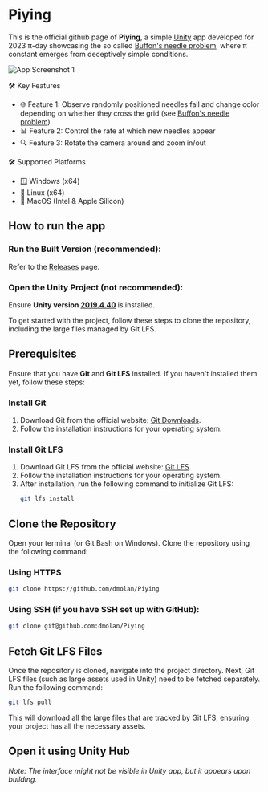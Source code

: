 # Piying

This is the official github page of **Piying**, a simple [Unity](https://unity.com/) app developed for 2023 π-day showcasing the so called [Buffon's needle problem](https://en.wikipedia.org/wiki/Buffon%27s_needle_problem), where π constant emerges from deceptively simple conditions.

![App Screenshot 1](Assets/Pictures/README/pic1.png)

🛠 Key Features
- 🌐 Feature 1: Observe randomly positioned needles fall and change color depending on whether they cross the grid (see [Buffon's needle problem](https://en.wikipedia.org/wiki/Buffon%27s_needle_problem))
- 📊 Feature 2: Control the rate at which new needles appear
- 🔍 Feature 3: Rotate the camera around and zoom in/out

🛠 Supported Platforms
- 🪟 Windows (x64)
- 🐧 Linux (x64)
- 🍏 MacOS (Intel & Apple Silicon)

## How to run the app
### Run the Built Version (recommended):
Refer to the [Releases](https://github.com/dmolan/Piying/releases) page.

### Open the Unity Project (not recommended):
Ensure **Unity version [2019.4.40](https://unity.com/releases/editor/whats-new/2019.4.40)** is installed.

To get started with the project, follow these steps to clone the repository, including the large files managed by Git LFS.

## Prerequisites
Ensure that you have **Git** and **Git LFS** installed. If you haven't installed them yet, follow these steps:

### Install Git
1. Download Git from the official website: [Git Downloads](https://git-scm.com/downloads).
2. Follow the installation instructions for your operating system.

### Install Git LFS
1. Download Git LFS from the official website: [Git LFS](https://git-lfs.github.com/).
2. Follow the installation instructions for your operating system.
3. After installation, run the following command to initialize Git LFS:
   ```bash
   git lfs install
   ```
## Clone the Repository
Open your terminal (or Git Bash on Windows).
Clone the repository using the following command:

### Using HTTPS
```bash
git clone https://github.com/dmolan/Piying
```

### Using SSH (if you have SSH set up with GitHub):
```bash
git clone git@github.com:dmolan/Piying
```

## Fetch Git LFS Files
Once the repository is cloned, navigate into the project directory. Next, Git LFS files (such as large assets used in Unity) need to be fetched separately. Run the following command:
```bash
git lfs pull
```
This will download all the large files that are tracked by Git LFS, ensuring your project has all the necessary assets.

## Open it using Unity Hub
*Note: The interface might not be visible in Unity app, but it appears upon building.*
